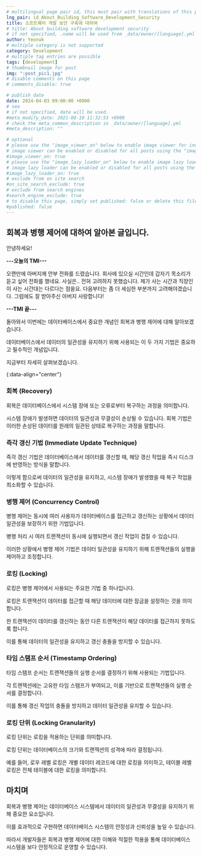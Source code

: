 ```yaml
---
# multilingual page pair id, this must pair with translations of this page. (This name must be unique)
lng_pair: id_About_Building_Software_Development_Security
title: 소프트웨어 개발 보안 구축에 대하여
# title: About building software development security
# if not specified, .name will be used from _data/owner/[language].yml
author: Yeonuk
# multiple category is not supported
category: Development
# multiple tag entries are possible
tags: [development]
# thumbnail image for post
img: ":post_pic1.jpg"
# disable comments on this page
# comments_disable: true

# publish date
date: 2024-04-03 09:00:00 +0900
# seo
# if not specified, date will be used.
#meta_modify_date: 2021-08-10 11:32:53 +0900
# check the meta_common_description in _data/owner/[language].yml
#meta_description: ""

# optional
# please use the "image_viewer_on" below to enable image viewer for individual pages or posts (_posts/ or [language]/_posts folders).
# image viewer can be enabled or disabled for all posts using the "image_viewer_posts: true" setting in _data/conf/main.yml.
#image_viewer_on: true
# please use the "image_lazy_loader_on" below to enable image lazy loader for individual pages or posts (_posts/ or [language]/_posts folders).
# image lazy loader can be enabled or disabled for all posts using the "image_lazy_loader_posts: true" setting in _data/conf/main.yml.
#image_lazy_loader_on: true
# exclude from on site search
#on_site_search_exclude: true
# exclude from search engines
#search_engine_exclude: true
# to disable this page, simply set published: false or delete this file
#published: false
---
```


<!-- outline-start -->

## 회복과 병행 제어에 대하여 알아본 글입니다.

안녕하세요!

**---오늘의 TMI---**

오랜만에 아버지께 안부 전화를 드렸습니다. 회사에 있으실 시간인데 갑자기 목소리가 듣고 싶어 전화를 했네요. 사실은.. 전혀 고려하지 못했습니다. 제가 사는 시간과 직장인이 사는 시간대는 다르다는 점을요. 다음부터는 좀 더 세심한 부분까지 고려해야겠습니다. 그럼에도 잘 받아주신 아버지 사랑합니다!

**---TMI 끝---**

돌아와서 이번에는 데이터베이스에서 중요한 개념인 회복과 병행 제어에 대해 알아보겠습니다.

데이터베이스에서 데이터의 일관성을 유지하기 위해 사용되는 이 두 가지 기법은 중요하고 필수적인 개념입니다.

지금부터 자세히 살펴보겠습니다.

{:data-align="center"}

<!-- outline-end -->

### 회복 (Recovery)

회복은 데이터베이스에서 시스템 장애 또는 오류로부터 복구하는 과정을 의미합니다.

시스템 장애가 발생하면 데이터의 일관성과 무결성이 손상될 수 있습니다.
회복 기법은 이러한 손상된 데이터를 원래의 일관된 상태로 복구하는 과정을 말합니다.

### 즉각 갱신 기법 (Immediate Update Technique)

즉각 갱신 기법은 데이터베이스에서 데이터를 갱신할 때, 해당 갱신 작업을 즉시 디스크에 반영하는 방식을 말합니다.

이렇게 함으로써 데이터의 일관성을 유지하고, 시스템 장애가 발생했을 때 복구 작업을 최소화할 수 있습니다.

### 병행 제어 (Concurrency Control)

병행 제어는 동시에 여러 사용자가 데이터베이스를 접근하고 갱신하는 상황에서 데이터 일관성을 보장하기 위한 기법입니다.

병행 처리 시 여러 트랜잭션이 동시에 실행되면서 갱신 작업이 겹칠 수 있습니다.

이러한 상황에서 병행 제어 기법은 데이터 일관성을 유지하기 위해 트랜잭션들의 실행을 제어하고 조정합니다.

### 로킹 (Locking)

로킹은 병행 제어에서 사용되는 주요한 기법 중 하나입니다.

로킹은 트랜잭션이 데이터를 접근할 때 해당 데이터에 대한 잠금을 설정하는 것을 의미합니다.

한 트랜잭션이 데이터를 갱신하는 동안 다른 트랜잭션이 해당 데이터를 접근하지 못하도록 합니다.

이를 통해 데이터의 일관성을 유지하고 갱신 충돌을 방지할 수 있습니다.

### 타임 스탬프 순서 (Timestamp Ordering)

타임 스탬프 순서는 트랜잭션들의 실행 순서를 결정하기 위해 사용되는 기법입니다.

각 트랜잭션에는 고유한 타임 스탬프가 부여되고, 이를 기반으로 트랜잭션들의 실행 순서를 결정합니다.

이를 통해 갱신 작업의 충돌을 방지하고 데이터 일관성을 유지할 수 있습니다.

### 로킹 단위 (Locking Granularity)

로킹 단위는 로킹을 적용하는 단위를 의미합니다.

로킹 단위는 데이터베이스의 크기와 트랜잭션의 성격에 따라 결정됩니다.

예를 들어, 로우 레벨 로킹은 개별 데이터 레코드에 대한 로킹을 의미하고, 테이블 레벨 로킹은 전체 테이블에 대한 로킹을 의미합니다.

## 마치며

회복과 병행 제어는 데이터베이스 시스템에서 데이터의 일관성과 무결성을 유지하기 위해 중요한 요소입니다.

이를 효과적으로 구현하면 데이터베이스 시스템의 안정성과 신뢰성을 높일 수 있습니다.

따라서 개발자들은 회복과 병행 제어에 대한 이해와 적절한 적용을 통해 데이터베이스 시스템을 보다 안정적으로 운영할 수 있습니다.
